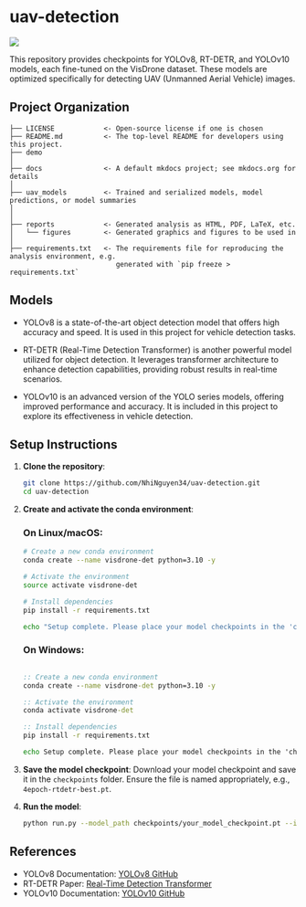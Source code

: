 # uav-detection

<a target="_blank" href="https://cookiecutter-data-science.drivendata.org/">
    <img src="https://img.shields.io/badge/CCDS-Project%20template-328F97?logo=cookiecutter" />
</a>

This repository provides checkpoints for YOLOv8, RT-DETR, and YOLOv10 models, each fine-tuned on the VisDrone dataset. These models are optimized specifically for detecting UAV (Unmanned Aerial Vehicle) images.

## Project Organization

```
├── LICENSE            <- Open-source license if one is chosen
├── README.md          <- The top-level README for developers using this project.
├── demo
│
├── docs               <- A default mkdocs project; see mkdocs.org for details
│
├── uav_models         <- Trained and serialized models, model predictions, or model summaries
│
│             
├── reports            <- Generated analysis as HTML, PDF, LaTeX, etc.
│   └── figures        <- Generated graphics and figures to be used in 
│
├── requirements.txt   <- The requirements file for reproducing the analysis environment, e.g.
                          generated with `pip freeze > requirements.txt`
```


## Models

- YOLOv8 is a state-of-the-art object detection model that offers high accuracy and speed. It is used in this project for vehicle detection tasks.

- RT-DETR (Real-Time Detection Transformer) is another powerful model utilized for object detection. It leverages transformer architecture to enhance detection capabilities, providing robust results in real-time scenarios.

- YOLOv10 is an advanced version of the YOLO series models, offering improved performance and accuracy. It is included in this project to explore its effectiveness in vehicle detection.

## Setup Instructions

1. **Clone the repository**:
    ```bash
    git clone https://github.com/NhiNguyen34/uav-detection.git
    cd uav-detection
    ```

2. **Create and activate the conda environment**:

    ### On Linux/macOS:
    
    ```bash
    # Create a new conda environment
    conda create --name visdrone-det python=3.10 -y

    # Activate the environment
    source activate visdrone-det

    # Install dependencies
    pip install -r requirements.txt

    echo "Setup complete. Please place your model checkpoints in the 'checkpoints' folder and your demo images in the 'demo' folder."
    ```

    ### On Windows:
    
    ```bat

    :: Create a new conda environment
    conda create --name visdrone-det python=3.10 -y

    :: Activate the environment
    conda activate visdrone-det

    :: Install dependencies
    pip install -r requirements.txt

    echo Setup complete. Please place your model checkpoints in the 'checkpoints' folder and your demo images in the 'demo' folder.
    ```

3. **Save the model checkpoint**:
    Download your model checkpoint and save it in the `checkpoints` folder. Ensure the file is named appropriately, e.g., `4epoch-rtdetr-best.pt`.

4. **Run the model**:
    ```bash
    python run.py --model_path checkpoints/your_model_checkpoint.pt --image_path demo/your_image.jpg --model_detect "your_model" 
    ```

## References

- YOLOv8 Documentation: [YOLOv8 GitHub](https://github.com/ultralytics/ultralytics)
- RT-DETR Paper: [Real-Time Detection Transformer](https://arxiv.org/pdf/2304.08069)
- YOLOv10 Documentation: [YOLOv10 GitHub](https://github.com/THU-MIG/yolov10)
